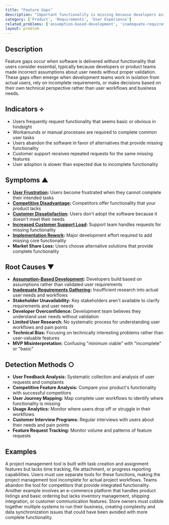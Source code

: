 ```yaml
---
title: "Feature Gaps"
description: "Important functionality is missing because developers assumed it wasn't needed, creating incomplete solutions that don't meet user needs."
category: ['Product', 'Requirements', 'User Experience']
related_problems: ['assumption-based-development', 'inadequate-requirements-gathering', 'user-frustration']
layout: problem
---
```


## Description

Feature gaps occur when software is delivered without functionality that users consider essential, typically because developers or product teams made incorrect assumptions about user needs without proper validation. These gaps often emerge when development teams work in isolation from actual users, rely on incomplete requirements, or make decisions based on their own technical perspective rather than user workflows and business needs.

## Indicators ⟡

- Users frequently request functionality that seems basic or obvious in hindsight
- Workarounds or manual processes are required to complete common user tasks
- Users abandon the software in favor of alternatives that provide missing functionality
- Customer support receives repeated requests for the same missing features
- User adoption is slower than expected due to incomplete functionality

## Symptoms ▲

- **[User Frustration](user-frustration.md):** Users become frustrated when they cannot complete their intended tasks
- **[Competitive Disadvantage](competitive-disadvantage.md):** Competitors offer functionality that your product lacks
- **[Customer Dissatisfaction](customer-dissatisfaction.md):** Users don't adopt the software because it doesn't meet their needs
- **[Increased Customer Support Load](increased-customer-support-load.md):** Support team handles requests for missing functionality
- **[Implementation Rework](implementation-rework.md):** Major development effort required to add missing core functionality
- **Market Share Loss:** Users choose alternative solutions that provide complete functionality

## Root Causes ▼

- **[Assumption-Based Development](assumption-based-development.md):** Developers build based on assumptions rather than validated user requirements
- **[Inadequate Requirements Gathering](inadequate-requirements-gathering.md):** Insufficient research into actual user needs and workflows
- **Stakeholder Unavailability:** Key stakeholders aren't available to clarify requirements and user needs
- **Developer Overconfidence:** Development team believes they understand user needs without validation
- **Limited User Research:** No systematic process for understanding user workflows and pain points
- **Technical Bias:** Focusing on technically interesting problems rather than user-valuable features
- **MVP Misinterpretation:** Confusing "minimum viable" with "incomplete" or "basic"

## Detection Methods ○

- **User Feedback Analysis:** Systematic collection and analysis of user requests and complaints
- **Competitive Feature Analysis:** Compare your product's functionality with successful competitors
- **User Journey Mapping:** Map complete user workflows to identify where functionality is missing
- **Usage Analytics:** Monitor where users drop off or struggle in their workflows
- **Customer Interview Programs:** Regular interviews with users about their needs and pain points
- **Feature Request Tracking:** Monitor volume and patterns of feature requests

## Examples

A project management tool is built with task creation and assignment features but lacks time tracking, file attachment, or progress reporting capabilities. Users must use separate tools for these functions, making the project management tool incomplete for actual project workflows. Teams abandon the tool for competitors that provide integrated functionality. Another example involves an e-commerce platform that handles product listings and basic ordering but lacks inventory management, shipping integration, or customer communication features. Store owners must cobble together multiple systems to run their business, creating complexity and data synchronization issues that could have been avoided with more complete functionality.